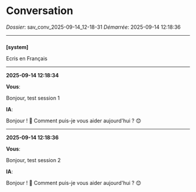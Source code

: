 # Conversation
_Dossier_: sav_conv_2025-09-14_12-18-31
_Démarrée_: 2025-09-14 12:18:36

---

###   
**[system]**


Ecris en Français


---
**2025-09-14 12:18:34**

**Vous**:

Bonjour, test session 1

**IA**:

Bonjour ! 👋  Comment puis-je vous aider aujourd'hui ? 😊

---
**2025-09-14 12:18:36**

**Vous**:

Bonjour, test session 2

**IA**:

Bonjour ! 👋 Comment puis-je vous aider aujourd'hui ? 😊
